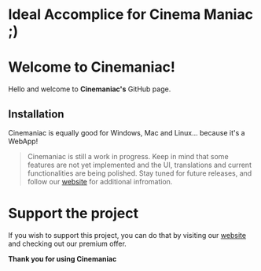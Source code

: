 # Ideal Accomplice for Cinema Maniac ;)

# Welcome to Cinemaniac!
Hello and welcome to **Cinemaniac's** GitHub page.

## Installation

Cinemaniac is equally good for Windows, Mac and Linux... because it's a WebApp!
> Cinemaniac is still a work in progress. Keep in mind that some features are not yet implemented and the UI, translations and current functionalities are being polished. Stay tuned for future releases, and follow our [website](https://oleksandradamenko.github.io/Cinemaniac/) for additional infromation.

# Support the project

If you wish to support this project, you can do that by visiting our [website](https://oleksandradamenko.github.io/Cinemaniac/) and checking out our premium offer.

**Thank you for using Cinemaniac**
